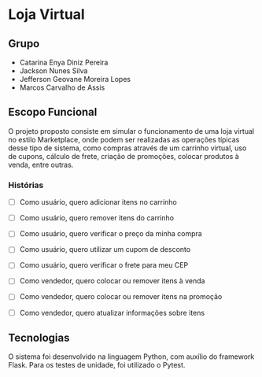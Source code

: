 # Loja Virtual

## Grupo
- Catarina Enya Diniz Pereira
- Jackson Nunes Silva
- Jefferson Geovane Moreira Lopes
- Marcos Carvalho de Assis

## Escopo Funcional

O projeto proposto consiste em simular o funcionamento de uma loja virtual no estilo Marketplace, onde podem ser realizadas as operações típicas desse tipo de sistema, como compras através de um carrinho virtual, uso de cupons, cálculo de frete, criação de promoções, colocar produtos à venda, entre outras. 


### Histórias
- [ ] Como usuário, quero adicionar itens no carrinho
- [ ] Como usuário, quero remover itens do carrinho
- [ ] Como usuário, quero verificar o preço da minha compra
- [ ] Como usuário, quero utilizar um cupom de desconto
- [ ] Como usuário, quero verificar o frete para meu CEP
- [ ] Como vendedor, quero colocar ou remover itens à venda
- [ ] Como vendedor, quero colocar ou remover itens na promoção
- [ ] Como vendedor, quero atualizar informações sobre itens


## Tecnologias

O sistema foi desenvolvido na linguagem Python, com auxílio do framework Flask. Para os testes de unidade, foi utilizado o Pytest.

